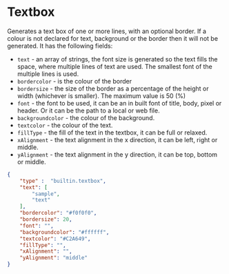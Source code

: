 # Textbox

Generates a text box of one or more lines, with an optional border.
If a colour is not declared for text, background or the border then it
will not be generated.
It has the following fields:

- `text` - an array of strings, the font size is generated so the text fills the space, where multiple lines of
text are used. The smallest font of the multiple lines is used.
- `bordercolor` - is the colour of the border
- `bordersize` - the size of the border as a percentage of the height or width (whichever is smaller).
The maximum value is 50 (%)
- `font` - the font to be used, it can be an in built font of title, body, pixel or header. Or it can be
the path to a local or web file.
- `backgroundcolor` - the colour of the background.
- `textcolor` - the colour of the text.
- `fillType` - the fill of the text in the textbox, it can be full or relaxed.
- `xAlignment` - the text alignment in the x direction, it can be left, right or middle.
- `yAlignment` - the text alignment in the y direction, it can be top, bottom or middle.

```json
{
    "type" :  "builtin.textbox",
    "text": [
        "sample",
        "text"
    ],
    "bordercolor": "#f0f0f0",
    "bordersize": 20,
    "font": "",
    "backgroundcolor": "#ffffff",
    "textcolor": "#C2A649",
    "fillType": "",
    "xAlignment": "",
    "yAlignment": "middle"
}
```
